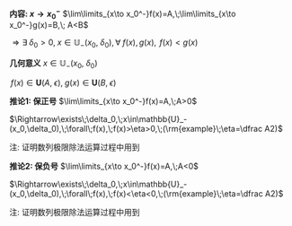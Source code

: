 **内容: $x\to x_0^-$**
$\lim\limits_{x\to x_0^-}f(x)=A,\;\lim\limits_{x\to x_0^-}g(x)=B,\; A<B$

$\Rightarrow\exists\;\delta_0>0,\;x\in\mathbb{U}_-(x_0,\;\delta_0),\forall\;f(x),\,g(x),\;\,f(x)<g(x)$

**几何意义**
$x\in\mathbb{U}_-(x_0,\;\delta_0)$

$\,f(x)\in\mathbf{U}(A,\;\epsilon),\;g(x)\in\mathbf{U}(B,\;\epsilon)$

**推论1: 保正号**
$\lim\limits_{x\to x_0^-}f(x)=A,\;A>0$

$\Rightarrow\exists\;\delta_0,\;x\in\mathbb{U}_-(x_0,\delta_0),\;\forall\;f(x),\;f(x)>\eta>0,\;(\rm{example}\;\eta=\dfrac A2)$

注: 证明数列极限除法运算过程中用到

**推论2: 保负号**
$\lim\limits_{x\to x_0^-}f(x)=A,\;A<0$

$\Rightarrow\exists\;\delta_0,\;x\in\mathbb{U}_-(x_0,\delta_0),\;\forall\;f(x),\;f(x)<\eta<0,\;(\rm{example}\;\eta=\dfrac A2)$

注: 证明数列极限除法运算过程中用到
